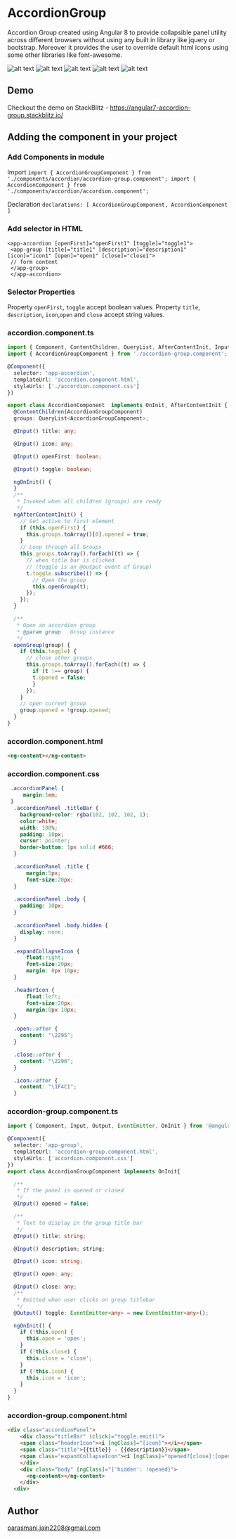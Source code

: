 # AccordionGroup

Accordion Group created using Angular 8 to provide collapsible panel utility across different browsers without using any built in library like jquery or bootstrap. Moreover it provides the user to override default html icons using some other libraries like font-awesome.

![alt text](img/chrome-accordion-group.jpg)
![alt text](img/edge-accordion-group.jpg)
![alt text](img/firefox-accordion-group.jpg)
![alt text](img/ie11-accordion-group.jpg)
![alt text](img/opera-accordion-group.jpg)

## Demo

Checkout the demo on StackBlitz - https://angular7-accordion-group.stackblitz.io/

## Adding the component in your project

### Add Components in module
Import
`
import { AccordionGroupComponent } from './components/accordion/accordion-group.component';
import { AccordionComponent } from './components/accordion/accordion.component';
`

Declaration
`
declarations: [
     AccordionGroupComponent,
    AccordionComponent
  ]
`

### Add selector in HTML
```
<app-accordion [openFirst]="openFirst1" [toggle]="toggle1">
 <app-group [title]="title1" [description]="description1" [icon]="icon1" [open]="open1" [close]="close1">
 // form content
 </app-group>
 </app-accordion>
```
### Selector Properties
Property `openFirst`, `toggle` accept boolean values.
Property `title`, `description`, `icon`,`open` and `close` accept string values.

### accordion.component.ts
``` typescript
import { Component, ContentChildren, QueryList, AfterContentInit, Input, OnInit } from '@angular/core';
import { AccordionGroupComponent } from './accordion-group.component';

@Component({
  selector: 'app-accordion',
  templateUrl: 'accordion.component.html',
  styleUrls: ['./accordion.component.css']
})

export class AccordionComponent  implements OnInit, AfterContentInit {
  @ContentChildren(AccordionGroupComponent)
  groups: QueryList<AccordionGroupComponent>;

  @Input() title: any;

  @Input() icon: any;

  @Input() openFirst: boolean;

  @Input() toggle: boolean;

  ngOnInit() {
  }
  /**
   * Invoked when all children (groups) are ready
   */
  ngAfterContentInit() {
    // Set active to first element
    if (this.openFirst) {
      this.groups.toArray()[0].opened = true;
    }
    // Loop through all Groups
    this.groups.toArray().forEach((t) => {
      // when title bar is clicked
      // (toggle is an @output event of Group)
      t.toggle.subscribe(() => {
        // Open the group
        this.openGroup(t);
      });
    });
  }

  /**
   * Open an accordion group
   * @param group   Group instance
   */
  openGroup(group) {
    if (this.toggle) {
      // close other groups
      this.groups.toArray().forEach((t) => {
        if (t !== group) {
        t.opened = false;
        }
      });
    }
    // open current group
    group.opened = !group.opened;
  }
}

```

### accordion.component.html
``` html
<ng-content></ng-content>
```

### accordion.component.css
``` css
 .accordionPanel {
     margin:1em;
 }
  .accordionPanel .titleBar {
    background-color: rgba(102, 102, 102, 1);
    color:white;
    width: 100%;
    padding: 10px;
    cursor: pointer;
    border-bottom: 1px solid #666;
  }

  .accordionPanel .title {
      margin:5px;
      font-size:20px;
  }
  
  .accordionPanel .body {
    padding: 10px;
  }
  
  .accordionPanel .body.hidden {
    display: none;
  }

  .expandCollapseIcon {
      float:right;
      font-size:20px;
      margin: 0px 10px;  
  }

  .headerIcon {
      float:left;
      font-size:20px;
      margin:0px 10px;
  }

  .open::after {
    content: "\2295";
  }

  .close::after {
    content: "\2296";
  }

  .icon::after {
    content: "\1F4C1";
  }
```
### accordion-group.component.ts
``` typescript
import { Component, Input, Output, EventEmitter, OnInit } from '@angular/core';

@Component({
  selector: 'app-group',
  templateUrl: 'accordion-group.component.html',
  styleUrls: ['accordion.component.css']
})
export class AccordionGroupComponent implements OnInit{

  /**
   * If the panel is opened or closed
   */
  @Input() opened = false;

  /**
   * Text to display in the group title bar
   */
  @Input() title: string;

  @Input() description; string;

  @Input() icon: string;

  @Input() open: any;

  @Input() close: any;
  /**
   * Emitted when user clicks on group titlebar
   */
  @Output() toggle: EventEmitter<any> = new EventEmitter<any>();

  ngOnInit() {
    if (!this.open) {
      this.open = 'open';
    }
    if (!this.close) {
      this.close = 'close';
    }
    if (!this.icon) {
      this.icon = 'icon';
    }
  }
}


```
### accordion-group.component.html

``` html
<div class="accordionPanel">
    <div class="titleBar" (click)="toggle.emit()">
    <span class="headerIcon"><i [ngClass]="[icon]"></i></span>
    <span class="title">{{title}} - {{description}}</span>
    <span class="expandCollapseIcon"><i [ngClass]="opened?[close]:[open]"></i></span>
    </div>
    <div class="body" [ngClass]="{'hidden': !opened}">
      <ng-content></ng-content>
    </div>
  <div>

```
## Author

parasmani.jain2208@gmail.com

